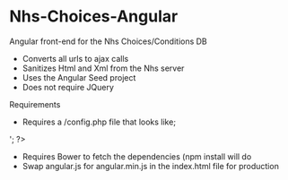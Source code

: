 Nhs-Choices-Angular
===================

Angular front-end for the Nhs Choices/Conditions DB
- Converts all urls to ajax calls
- Sanitizes Html and Xml from the Nhs server
- Uses the Angular Seed project
- Does not require JQuery

Requirements
- Requires a /config.php file that looks like;
<?php $apikey = '<your nhs key>'; ?>
- Requires Bower to fetch the dependencies (npm install will do
- Swap angular.js for angular.min.js in the index.html file for production
